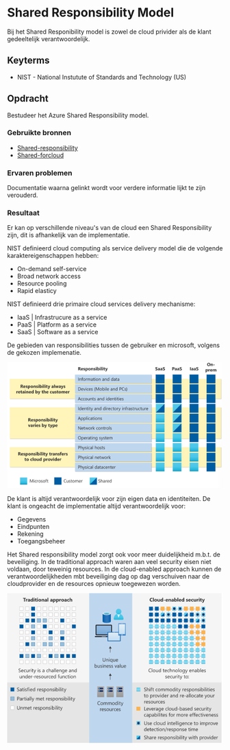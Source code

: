 # Shared Responsibility Model
Bij het Shared Responibility model is zowel de cloud privider als de klant gedeeltelijk verantwoordelijk.

## Keyterms
- NIST - National Instutute of Standards and Technology (US)


## Opdracht
Bestudeer het Azure Shared Responsibility model.

### Gebruikte bronnen
- [Shared-responsibility](https://docs.microsoft.com/en-us/azure/security/fundamentals/shared-responsibility)
- [Shared-forcloud](https://azure.microsoft.com/mediahandler/files/resourcefiles/shared-responsibility-for-cloud-computing/Shared%20Responsibility%20for%20Cloud%20Computing-2019-10-25.pdf)

### Ervaren problemen
Documentatie waarna gelinkt wordt voor verdere informatie lijkt te zijn verouderd. 

### Resultaat
Er kan op verschillende niveau's van de cloud een Shared Responsibility zijn, dit is afhankelijk van de implementatie.

NIST definieerd cloud computing als service delivery model die de volgende karaktereigenschappen hebben:
- On-demand self-service
- Broad network access
- Resource pooling
- Rapid elasticy

NIST definieerd drie primaire cloud services delivery mechanisme:
- IaaS | Infrastrucure as a service
- PaaS | Platform as a service
- SaaS | Software as a service

De gebieden van responsibilities tussen de gebruiker en microsoft, volgens de gekozen implemenatie. 

![shared-responsibility](../00_includes/02_Cloud_02/shared-responsibility.png)

De klant is altijd verantwoordelijk voor zijn eigen data en identiteiten. De klant is ongeacht de implementatie altijd verantwoordelijk voor:
- Gegevens
- Eindpunten
- Rekening
- Toegangsbeheer

Het Shared responsibility model zorgt ook voor meer duidelijkheid m.b.t. de beveiliging. In de traditional approach waren aan veel security eisen niet voldaan, door teweinig resources. In de cloud-enabled approach kunnen de verantwoordelijkheden mbt beveiliging dag op dag verschuiven naar de cloudprovider en de resources opnieuw toegewezen worden. 

![shared-security](../00_includes/02_Cloud_02/shared-security.png)